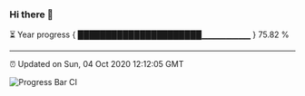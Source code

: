 ### Hi there 👋

⏳ Year progress { ██████████████████████▁▁▁▁▁▁▁▁ } 75.82 %

---

⏰ Updated on Sun, 04 Oct 2020 12:12:05 GMT

![Progress Bar CI](https://github.com/liununu/liununu/workflows/Progress%20Bar%20CI/badge.svg)
